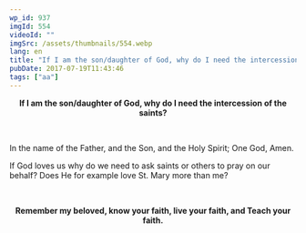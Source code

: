 ```yaml
---
wp_id: 937
imgId: 554
videoId: ""
imgSrc: /assets/thumbnails/554.webp
lang: en
title: "If I am the son/daughter of God, why do I need the intercession of the saints?"
pubDate: 2017-07-19T11:43:46
tags: ["aa"]
---
```


<!-- page: 6 -->

<p style="text-align: center;"><strong>If I am the son/daughter of God, why do I need the intercession of the saints?</strong></p>
<p>&nbsp;</p>
<p>In the name of the Father, and the Son, and the Holy Spirit; One God, Amen.</p>
<p>If God loves us why do we need to ask saints or others to pray on our behalf? Does He for example love St. Mary more than me?</p>
<p>&nbsp;</p>
<p style="text-align: center;"><strong>Remember my beloved, know your faith, live your faith, and Teach your faith.</strong></p>
